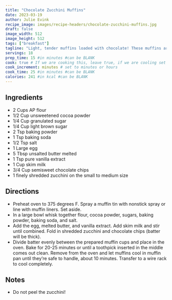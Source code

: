 ```yaml
---
title: "Chocolate Zucchini Muffins"
date: 2023-03-19
author: Julie Evink
recipe_image: images/recipe-headers/chocolate-zucchini-muffins.jpg
draft: false
image_width: 512
image_height: 512
tags: ["breakfast"]
tagline: "Light, tender muffins loaded with chocolate! These muffins are the best way to use up that garden zucchini this summer."
servings: 18
prep_time: 15 #in minutes #can be BLANK
cook: true # If we are cooking this, leave true, if we are cooling set to false
cook_increment: minutes # set to minutes or hours
cook_time: 25 #in minutes #can be BLANK
calories: 241 #in kcal #can be BLANK
---
```


## Ingredients
- 2 Cups AP flour
- 1/2 Cup unsweetened cocoa powder
- 1/4 Cup granulated sugar
- 1/4 Cup light brown sugar
- 2 Tsp baking powder
- 1 Tsp baking soda
- 1/2 Tsp salt
- 1 Large egg
- 5 Tbsp unsalted butter melted
- 1 Tsp pure vanilla extract
- 1 Cup skim milk
- 3/4 Cup semisweet chocolate chips
- 1 finely shredded zucchini on the small to medium size

## Directions
- Preheat oven to 375 degrees F. Spray a muffin tin with nonstick spray or line with muffin liners. Set aside.
- In a large bowl whisk together flour, cocoa powder, sugars, baking powder, baking soda, and salt.
- Add the egg, melted butter, and vanilla extract. Add skim milk and stir until combined. Fold in shredded zucchini and chocolate chips (batter will be thick).
- Divide batter evenly between the prepared muffin cups and place in the oven. Bake for 20-25 minutes or until a toothpick inserted in the middle comes out clean. Remove from the oven and let muffins cool in muffin pan until they’re safe to handle, about 10 minutes. Transfer to a wire rack to cool completely.

## Notes
- Do not peel the zucchini!
